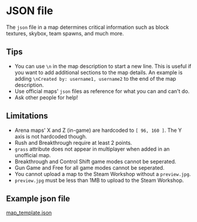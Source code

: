 # JSON file
The `json` file in a map determines critical information such as block textures, skybox, team spawns, and much more.

## Tips
* You can use `\n` in the map description to start a new line. This is useful if you want to add additional sections to the map details. An example is adding `\nCreated by: username1, username2` to the end of the map description.
* Use official maps' `json` files as reference for what you can and can't do.
* Ask other people for help!

## Limitations
* Arena maps' X and Z (in-game) are hardcoded to `[ 96, 160 ]`. The Y axis is not hardcoded though.
* Rush and Breakthrough require at least 2 points.
* `grass` attribute does not appear in multiplayer when added in an unofficial map.
* Breakthrough and Control Shift game modes cannot be seperated.
* Gun Game and Free for all game modes cannot be seperated.
* You cannot upload a map to the Steam Workshop without a `preview.jpg`.
* `preview.jpg` must be less than 1MB to upload to the Steam Workshop.

## Example json file
[map_template.json](/map_template.json)
